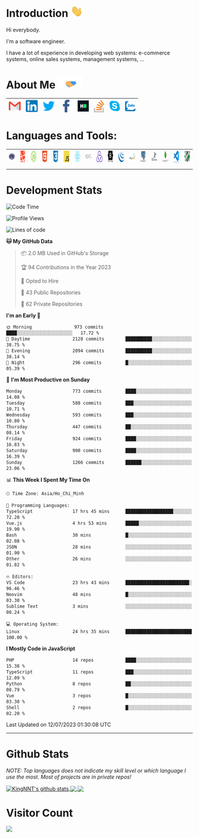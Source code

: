 # Introduction <img src="https://github.com/KingNNT/KingNNT/blob/master/assets/images/gifs/hi.gif" height="32px">

Hi everybody.

I'm a software engineer.

I have a lot of experience in developing web systems: e-commerce systems, online sales systems, management systems, ...

# About Me <img src="https://github.com/KingNNT/KingNNT/blob/master/assets/images/gifs/Handshake.gif" height="32px">

| [<img src="https://github.com/KingNNT/KingNNT/blob/master/assets/images/icons/Gmail.svg" alt="Gmail logo" height="32">](mailto:Dev.KingNNT@gmail.com) | [<img src="https://github.com/KingNNT/KingNNT/blob/master/assets/images/icons/Linkedin.svg" alt="Linkedin Logo" width="32">](https://in.linkedin.com/in/kingnnt) | [<img src="https://github.com/KingNNT/KingNNT/blob/master/assets/images/icons/Twitter.svg" alt="Twitter Logo" width="32">](https://twitter.com/King_NNT) | [<img src="https://github.com/KingNNT/KingNNT/blob/master/assets/images/icons/facebook.svg" alt="Facebook logo" width="34">](https://facebook.com/Kinggg.NNT) | [<img src="https://github.com/KingNNT/KingNNT/blob/master/assets/images/icons/HackerRank.svg" alt="HackerRank Logo" width="30">](https://www.hackerrank.com/Dev_KingNNT) | [<img src="https://github.com/KingNNT/KingNNT/blob/master/assets/images/icons/stackoverflow.svg" alt="Stackoverflow Logo" width="28">](https://stackoverflow.com/users/12560659/king-nnt) | [<img src="https://github.com/KingNNT/KingNNT/blob/master/assets/images/icons/skype.svg" alt="Skype Logo" width="28">](https://join.skype.com/invite/eqRpzcC8cGsf) | [<img src="https://github.com/KingNNT/KingNNT/blob/master/assets/images/icons/zalo.svg" alt="Zalo Logo" width="28">](https://zalo.me/kingnnt) |
| :---------------------------------------------------------------------------------------------------------------------------------------------------: | :--------------------------------------------------------------------------------------------------------------------------------------------------------------: | :------------------------------------------------------------------------------------------------------------------------------------------------------: | :-----------------------------------------------------------------------------------------------------------------------------------------------------------: | :----------------------------------------------------------------------------------------------------------------------------------------------------------------------: | :---------------------------------------------------------------------------------------------------------------------------------------------------------------------------------------: | :----------------------------------------------------------------------------------------------------------------------------------------------------------------: | :-------------------------------------------------------------------------------------------------------------------------------------------: |

# Languages and Tools:

| <img align='left' height="32" width="32" src="https://raw.githubusercontent.com/devicons/devicon/master/icons/php/php-original.svg" /> | <img align='left' height="32" width="32" src="https://raw.githubusercontent.com/devicons/devicon/master/icons/laravel/laravel-plain-wordmark.svg" /> | <img align='left' height="32" width="32" src="https://raw.githubusercontent.com/devicons/devicon/master/icons/nodejs/nodejs-original.svg" /> | <img align='left' height="32" width="32" src="https://raw.githubusercontent.com/devicons/devicon/master/icons/html5/html5-original.svg" /> | <img align='left' height="32" width="32" src="https://raw.githubusercontent.com/devicons/devicon/master/icons/css3/css3-original.svg" /> | <img align='left' height="32" width="32" src="https://raw.githubusercontent.com/devicons/devicon/master/icons/javascript/javascript-original.svg" /> | <img align='left' height="32" width="32" src="https://raw.githubusercontent.com/devicons/devicon/master/icons/react/react-original.svg" /> | <img align='left' height="32" width="32" src="https://raw.githubusercontent.com/devicons/devicon/master/icons/nextjs/nextjs-original-wordmark.svg" /> | <img align='left' height="32" width="32" src="https://raw.githubusercontent.com/devicons/devicon/master/icons/redux/redux-original.svg" /> | <img align='left' height="32" width="32" src="https://raw.githubusercontent.com/devicons/devicon/master/icons/bootstrap/bootstrap-plain-wordmark.svg" /> | <img align='left' height="32" width="32" src="https://raw.githubusercontent.com/devicons/devicon/master/icons/jquery/jquery-original.svg" /> | <img align='left' height="32" width="32" src="https://raw.githubusercontent.com/devicons/devicon/master/icons/mysql/mysql-original-wordmark.svg" /> | <img align='left' height="32" width="32" src="https://raw.githubusercontent.com/devicons/devicon/master/icons/postgresql/postgresql-original-wordmark.svg" /> | <img align='left' height="32" width="32" src="https://raw.githubusercontent.com/devicons/devicon/master/icons/microsoftsqlserver/microsoftsqlserver-plain-wordmark.svg" /> | <img align='left' height="32" width="32" src="https://raw.githubusercontent.com/devicons/devicon/master/icons/mongodb/mongodb-original-wordmark.svg" /> | <img align='left' height="32" width="32" src="https://raw.githubusercontent.com/devicons/devicon/master/icons/vscode/vscode-original-wordmark.svg" /> | <img align='left' height="32" width="32" src="https://raw.githubusercontent.com/devicons/devicon/master/icons/vim/vim-original.svg" /> |
| :------------------------------------------------------------------------------------------------------------------------------------: | :--------------------------------------------------------------------------------------------------------------------------------------------------: | :------------------------------------------------------------------------------------------------------------------------------------------: | :----------------------------------------------------------------------------------------------------------------------------------------: | :--------------------------------------------------------------------------------------------------------------------------------------: | :--------------------------------------------------------------------------------------------------------------------------------------------------: | :----------------------------------------------------------------------------------------------------------------------------------------: | :---------------------------------------------------------------------------------------------------------------------------------------------------: | :----------------------------------------------------------------------------------------------------------------------------------------- | :------------------------------------------------------------------------------------------------------------------------------------------------------: | :------------------------------------------------------------------------------------------------------------------------------------------: | :-------------------------------------------------------------------------------------------------------------------------------------------------: | :-----------------------------------------------------------------------------------------------------------------------------------------------------------: | :------------------------------------------------------------------------------------------------------------------------------------------------------------------------: | :-----------------------------------------------------------------------------------------------------------------------------------------------------: | :---------------------------------------------------------------------------------------------------------------------------------------------------: | :------------------------------------------------------------------------------------------------------------------------------------: |

---

# Development Stats

<!--START_SECTION:waka-->
![Code Time](http://img.shields.io/badge/Code%20Time-4%2C210%20hrs%2050%20mins-blue)

![Profile Views](http://img.shields.io/badge/Profile%20Views-0-blue)

![Lines of code](https://img.shields.io/badge/From%20Hello%20World%20I%27ve%20Written-34.2%20million%20lines%20of%20code-blue)

**🐱 My GitHub Data** 

> 📦 2.0 MB Used in GitHub's Storage 
 > 
> 🏆 94 Contributions in the Year 2023
 > 
> 💼 Opted to Hire
 > 
> 📜 43 Public Repositories 
 > 
> 🔑 62 Private Repositories 
 > 
**I'm an Early 🐤** 

```text
🌞 Morning                973 commits         ████░░░░░░░░░░░░░░░░░░░░░   17.72 % 
🌆 Daytime                2128 commits        ██████████░░░░░░░░░░░░░░░   38.75 % 
🌃 Evening                2094 commits        ██████████░░░░░░░░░░░░░░░   38.14 % 
🌙 Night                  296 commits         █░░░░░░░░░░░░░░░░░░░░░░░░   05.39 % 
```
📅 **I'm Most Productive on Sunday** 

```text
Monday                   773 commits         ████░░░░░░░░░░░░░░░░░░░░░   14.08 % 
Tuesday                  588 commits         ███░░░░░░░░░░░░░░░░░░░░░░   10.71 % 
Wednesday                593 commits         ███░░░░░░░░░░░░░░░░░░░░░░   10.80 % 
Thursday                 447 commits         ██░░░░░░░░░░░░░░░░░░░░░░░   08.14 % 
Friday                   924 commits         ████░░░░░░░░░░░░░░░░░░░░░   16.83 % 
Saturday                 900 commits         ████░░░░░░░░░░░░░░░░░░░░░   16.39 % 
Sunday                   1266 commits        ██████░░░░░░░░░░░░░░░░░░░   23.06 % 
```


📊 **This Week I Spent My Time On** 

```text
🕑︎ Time Zone: Asia/Ho_Chi_Minh

💬 Programming Languages: 
TypeScript               17 hrs 45 mins      ██████████████████░░░░░░░   72.20 % 
Vue.js                   4 hrs 53 mins       █████░░░░░░░░░░░░░░░░░░░░   19.90 % 
Bash                     30 mins             █░░░░░░░░░░░░░░░░░░░░░░░░   02.08 % 
JSON                     28 mins             ░░░░░░░░░░░░░░░░░░░░░░░░░   01.90 % 
Other                    26 mins             ░░░░░░░░░░░░░░░░░░░░░░░░░   01.82 % 

🔥 Editors: 
VS Code                  23 hrs 43 mins      ████████████████████████░   96.46 % 
Neovim                   48 mins             █░░░░░░░░░░░░░░░░░░░░░░░░   03.30 % 
Sublime Text             3 mins              ░░░░░░░░░░░░░░░░░░░░░░░░░   00.24 % 

💻 Operating System: 
Linux                    24 hrs 35 mins      █████████████████████████   100.00 % 
```

**I Mostly Code in JavaScript** 

```text
PHP                      14 repos            ████░░░░░░░░░░░░░░░░░░░░░   15.38 % 
TypeScript               11 repos            ███░░░░░░░░░░░░░░░░░░░░░░   12.09 % 
Python                   8 repos             ██░░░░░░░░░░░░░░░░░░░░░░░   08.79 % 
Vue                      3 repos             █░░░░░░░░░░░░░░░░░░░░░░░░   03.30 % 
Shell                    2 repos             █░░░░░░░░░░░░░░░░░░░░░░░░   02.20 % 
```




 Last Updated on 12/07/2023 01:30:08 UTC
<!--END_SECTION:waka-->

---

# Github Stats

_NOTE: Top languages does not indicate my skill level or which language I use the most. Most of projects are in private repos!_

<a href="https://github.com/KingNNT">
  <img align="center" src="https://github-readme-stats.vercel.app/api?username=KingNNT&show_icons=true&theme=gruvbox&count_private=true" alt="KingNNT's github stats" />
</a>

<a href="https://github.com/KingNNT">
  <img align="center" src="https://github-readme-stats.vercel.app/api/top-langs/?username=KingNNT&layout=compact&theme=gruvbox&count_private=true&how_icons=true" />
</a>

<a href="https://github.com/KingNNT">
  <img align="center" src="https://github-readme-stats.vercel.app/api/pin/?username=KingNNT&repo=MS-Tools&theme=gruvbox" />
</a>

# Visitor Count

<img src="https://profile-counter.glitch.me/KingNNT/count.svg" />
